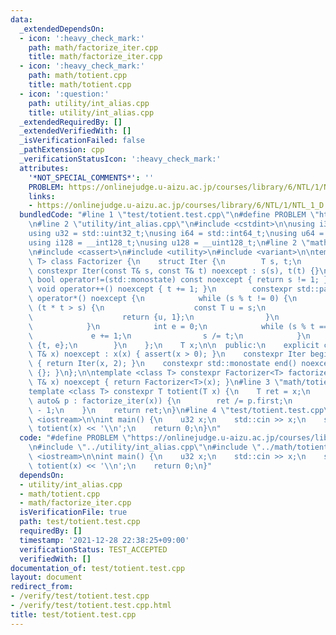 ```yaml
---
data:
  _extendedDependsOn:
  - icon: ':heavy_check_mark:'
    path: math/factorize_iter.cpp
    title: math/factorize_iter.cpp
  - icon: ':heavy_check_mark:'
    path: math/totient.cpp
    title: math/totient.cpp
  - icon: ':question:'
    path: utility/int_alias.cpp
    title: utility/int_alias.cpp
  _extendedRequiredBy: []
  _extendedVerifiedWith: []
  _isVerificationFailed: false
  _pathExtension: cpp
  _verificationStatusIcon: ':heavy_check_mark:'
  attributes:
    '*NOT_SPECIAL_COMMENTS*': ''
    PROBLEM: https://onlinejudge.u-aizu.ac.jp/courses/library/6/NTL/1/NTL_1_D
    links:
    - https://onlinejudge.u-aizu.ac.jp/courses/library/6/NTL/1/NTL_1_D
  bundledCode: "#line 1 \"test/totient.test.cpp\"\n#define PROBLEM \"https://onlinejudge.u-aizu.ac.jp/courses/library/6/NTL/1/NTL_1_D\"\
    \n#line 2 \"utility/int_alias.cpp\"\n#include <cstdint>\n\nusing i32 = std::int32_t;\n\
    using u32 = std::uint32_t;\nusing i64 = std::int64_t;\nusing u64 = std::uint64_t;\n\
    using i128 = __int128_t;\nusing u128 = __uint128_t;\n#line 2 \"math/factorize_iter.cpp\"\
    \n#include <cassert>\n#include <utility>\n#include <variant>\n\ntemplate <class\
    \ T> class Factorizer {\n    struct Iter {\n        T s, t;\n        explicit\
    \ constexpr Iter(const T& s, const T& t) noexcept : s(s), t(t) {}\n        constexpr\
    \ bool operator!=(std::monostate) const noexcept { return s != 1; }\n        constexpr\
    \ void operator++() noexcept { t += 1; }\n        constexpr std::pair<T, int>\
    \ operator*() noexcept {\n            while (s % t != 0) {\n                if\
    \ (t * t > s) {\n                    const T u = s;\n                    s = 1;\n\
    \                    return {u, 1};\n                }\n                t += 1;\n\
    \            }\n            int e = 0;\n            while (s % t == 0) {\n   \
    \             e += 1;\n                s /= t;\n            }\n            return\
    \ {t, e};\n        }\n    };\n    T x;\n\n  public:\n    explicit constexpr Factorizer(const\
    \ T& x) noexcept : x(x) { assert(x > 0); }\n    constexpr Iter begin() const noexcept\
    \ { return Iter(x, 2); }\n    constexpr std::monostate end() noexcept { return\
    \ {}; }\n};\n\ntemplate <class T> constexpr Factorizer<T> factorize_iter(const\
    \ T& x) noexcept { return Factorizer<T>(x); }\n#line 3 \"math/totient.cpp\"\n\n\
    template <class T> constexpr T totient(T x) {\n    T ret = x;\n    for (const\
    \ auto& p : factorize_iter(x)) {\n        ret /= p.first;\n        ret *= p.first\
    \ - 1;\n    }\n    return ret;\n}\n#line 4 \"test/totient.test.cpp\"\n#include\
    \ <iostream>\n\nint main() {\n    u32 x;\n    std::cin >> x;\n    std::cout <<\
    \ totient(x) << '\\n';\n    return 0;\n}\n"
  code: "#define PROBLEM \"https://onlinejudge.u-aizu.ac.jp/courses/library/6/NTL/1/NTL_1_D\"\
    \n#include \"../utility/int_alias.cpp\"\n#include \"../math/totient.cpp\"\n#include\
    \ <iostream>\n\nint main() {\n    u32 x;\n    std::cin >> x;\n    std::cout <<\
    \ totient(x) << '\\n';\n    return 0;\n}"
  dependsOn:
  - utility/int_alias.cpp
  - math/totient.cpp
  - math/factorize_iter.cpp
  isVerificationFile: true
  path: test/totient.test.cpp
  requiredBy: []
  timestamp: '2021-12-28 22:38:25+09:00'
  verificationStatus: TEST_ACCEPTED
  verifiedWith: []
documentation_of: test/totient.test.cpp
layout: document
redirect_from:
- /verify/test/totient.test.cpp
- /verify/test/totient.test.cpp.html
title: test/totient.test.cpp
---
```

